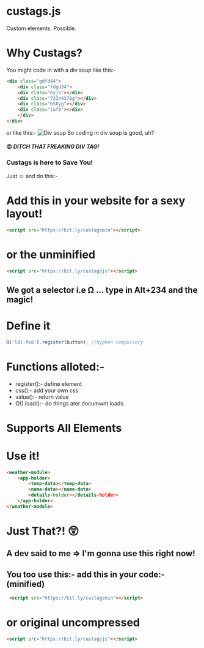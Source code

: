 # custags.js
Custom elements. Possible.
# Why Custags?
You might code in with a div soup like this:-
```html
<div class="gdfd44">
    <div class="fdgd34">
    <div class="6yj5"></div>
    <div class="72344378g"></div>
    <div class="658yg"></div>
    <div class="iuf8"></div>  
    </div>
</div>
```
or like this:-
![Div soup](https://dab1nmslvvntp.cloudfront.net/wp-content/uploads/2015/10/1444056722gmail-div-soup.png)
So coding in div soup is good, uh?
#### :angry: *DITCH THAT FREAKING DIV TAG!*
###  Custags is here to Save You!
Just :relaxed: and do this:-
# Add this in your website for a sexy layout!
```html 
<script src="https://bit.ly/custagsmin"></script>
```
# or the unminified
```html
<script src="https://bit.ly/custagsjs"></script>
```
## We got a selector i.e Ω ... type in Alt+234  and the magic!
# Define it
```javascript 
Ω('lol-foo').register(button); //hyphen compulsory
```
# Functions alloted:-
* register():- define element
* css():- add your own css
* value():- return value
* Ω().load():- do things ater documwnt loads
# Supports All Elements
# Use it!
```html
<weather-module>
    <app-holder>
        <temp-data></temp-data>
        <name-data></name-data>
        <details-holder></details-holder>
    </app-holder>
</weather-module>
```
# Just That?! :astonished:
## A dev said to me => I'm gonna use this right now!
## You too use this:- add this in your code:- (minified)
```html
 <script src="https://bit.ly/custagsmin"></script>
```

# or original uncompressed
```html
<script src="https://bit.ly/custagsjs"></script>
```
